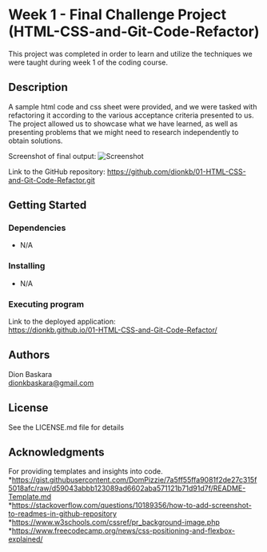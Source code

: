 # Week 1 - Final Challenge Project (HTML-CSS-and-Git-Code-Refactor)

This project was completed in order to learn and utilize the techniques we were taught during week 1 of the coding course.

## Description

A sample html code and css sheet were provided, and we were tasked with refactoring it according to the various acceptance criteria presented to us. 
The project allowed us to showcase what we have learned, as well as presenting problems that we might need to research independently to obtain solutions. 

Screenshot of final output: ![Screenshot](https://user-images.githubusercontent.com/64495259/221268722-2838e676-63ef-4e4f-a384-60b64765dc0e.PNG)

Link to the GitHub repository: https://github.com/dionkb/01-HTML-CSS-and-Git-Code-Refactor.git

## Getting Started

### Dependencies

* N/A

### Installing

* N/A

### Executing program

Link to the deployed application:  
https://dionkb.github.io/01-HTML-CSS-and-Git-Code-Refactor/

## Authors

Dion Baskara  
dionkbaskara@gmail.com

## License

See the LICENSE.md file for details

## Acknowledgments

For providing templates and insights into code.
*https://gist.githubusercontent.com/DomPizzie/7a5ff55ffa9081f2de27c315f5018afc/raw/d59043abbb123089ad6602aba571121b71d91d7f/README-Template.md  
*https://stackoverflow.com/questions/10189356/how-to-add-screenshot-to-readmes-in-github-repository    
*https://www.w3schools.com/cssref/pr_background-image.php    
*https://www.freecodecamp.org/news/css-positioning-and-flexbox-explained/  
